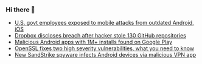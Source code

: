 ### Hi there 👋

<!--START_SECTION:feed-->
* [U.S. govt employees exposed to mobile attacks from outdated Android, iOS](https://www.bleepingcomputer.com/news/security/us-govt-employees-exposed-to-mobile-attacks-from-outdated-android-ios/)
* [Dropbox discloses breach after hacker stole 130 GitHub repositories](https://www.bleepingcomputer.com/news/security/dropbox-discloses-breach-after-hacker-stole-130-github-repositories/)
* [Malicious Android apps with 1M+ installs found on Google Play](https://www.bleepingcomputer.com/news/security/malicious-android-apps-with-1m-plus-installs-found-on-google-play/)
* [OpenSSL fixes two high severity vulnerabilities, what you need to know](https://www.bleepingcomputer.com/news/security/openssl-fixes-two-high-severity-vulnerabilities-what-you-need-to-know/)
* [New SandStrike spyware infects Android devices via malicious VPN app](https://www.bleepingcomputer.com/news/security/new-sandstrike-spyware-infects-android-devices-via-malicious-vpn-app/)
<!--END_SECTION:feed-->

<!--
**frankenk/frankenk** is a ✨ _special_ ✨ repository because its `README.md` (this file) appears on your GitHub profile.

Here are some ideas to get you started:

- 🔭 I’m currently working on ...
- 🌱 I’m currently learning ...
- 👯 I’m looking to collaborate on ...
- 🤔 I’m looking for help with ...
- 💬 Ask me about ...
- 📫 How to reach me: ...
- 😄 Pronouns: ...
- ⚡ Fun fact: ...
-->



